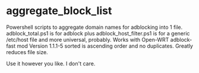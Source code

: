 # aggregate_block_list

Powershell scripts to aggregate domain names for adblocking into 1 file.
adblock_total.ps1 is for adblock plus
adblock_host_filter.ps1 is for a generic /etc/host file and more universal, probably. Works with Open-WRT adblock-fast mod Version 1.1.1-5
sorted is ascending order and no duplicates. Greatly reduces file size.


Use it however you like. I don't care.
